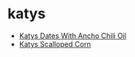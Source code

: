 # katys

 * [Katys Dates With Ancho Chili Oil](index/k/katys-dates-with-ancho-chili-oil-231151.json)
 * [Katys Scalloped Corn](index/k/katys-scalloped-corn.json)
